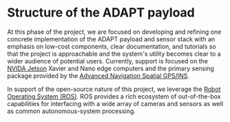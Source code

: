 
# Structure of the ADAPT payload

At this phase of the project, we are focused on developing and refining one concrete implementation of the ADAPT payload and sensor stack with an emphasis on low-cost components, clear documentation, and tutorials so that the project is approachable and the system's utility becomes clear to a wider audience of potential users. Currently, support is focused on the [NVIDA Jetson](https://developer.nvidia.com/buy-jetson) Xavier and Nano edge computers
and the primary sensing package provided by the [Advanced Navigation Spatial GPS/INS](https://www.advancednavigation.com/products/spatial).

In support of the open-source nature of this project, we leverage the [Robot Operating System (ROS)](https://www.ros.org/). ROS provides a rich ecosystem of out-of-the-box capabilities for interfacing with a wide array of cameras and sensors as well as common autonomous-system processing.